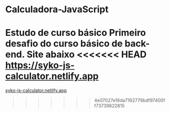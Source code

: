 # Calculadora-JavaScript
Estudo de curso básico
Primeiro desafio do curso básico de back-end.
Site abaixo 
<<<<<<< HEAD
https://syko-js-calculator.netlify.app
=======
[syko-js-calculator.netlify.app](https://syko-js-calculator.netlify.app)
>>>>>>> 4e07027e16da7162779bdf97400ff73739822815
